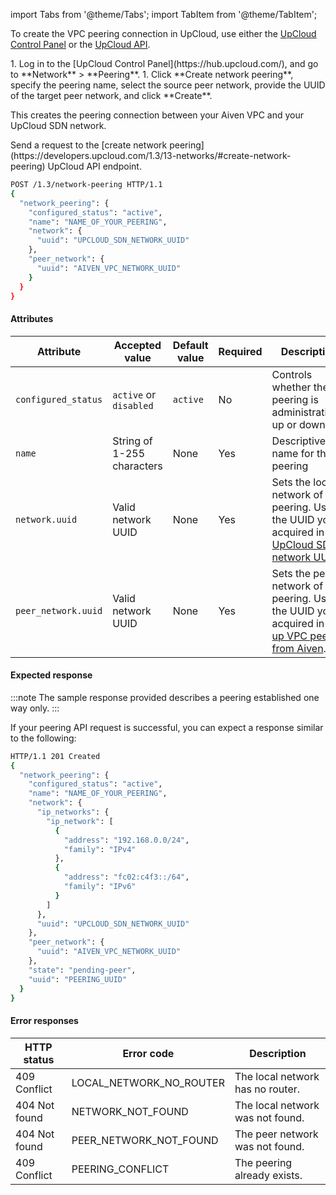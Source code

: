 import Tabs from '@theme/Tabs';
import TabItem from '@theme/TabItem';

To create the VPC peering connection in UpCloud, use either the
[UpCloud Control Panel](https://hub.upcloud.com/) or the
[UpCloud API](https://developers.upcloud.com/1.3/).

<Tabs groupId="group1">
<TabItem value="gui" label="UpCloud Control Panel" default>
1. Log in to the [UpCloud Control Panel](https://hub.upcloud.com/), and go to **Network** >
   **Peering**.
1. Click **Create network peering**, specify the peering name, select the source peer
   network, provide the UUID of the target peer network, and click **Create**.

This creates the peering connection between your Aiven VPC and your UpCloud SDN network.

</TabItem>
<TabItem value="api" label="UpCloud API">
Send a request to the
[create network peering](https://developers.upcloud.com/1.3/13-networks/#create-network-peering)
UpCloud API endpoint.

```bash
POST /1.3/network-peering HTTP/1.1
{
  "network_peering": {
    "configured_status": "active",
    "name": "NAME_OF_YOUR_PEERING",
    "network": {
      "uuid": "UPCLOUD_SDN_NETWORK_UUID"
    },
    "peer_network": {
      "uuid": "AIVEN_VPC_NETWORK_UUID"
    }
  }
}
```

#### Attributes

| Attribute           | Accepted value             | Default value | Required | Description                                                                                                                                                | Example value                          |
| ------------------- | -------------------------- | ------------- | -------- | ---------------------------------------------------------------------------------------------------------------------------------------------------------- | -------------------------------------- |
| `configured_status` | `active` or `disabled`     | `active`      | No       | Controls whether the peering is administratively up or down.                                                                                               | `active`                               |
| `name`              | String of 1-255 characters | None          | Yes      | Descriptive name for the peering                                                                                                                           | `peering upcloud->aiven`               |
| `network.uuid`      | Valid network UUID         | None          | Yes      | Sets the local network of the peering. Use the UUID you acquired in [Get UpCloud SDN network UUID](/docs/platform/howto/vpc-peering-upcloud#upcloud-uuid). | `03126dc1-a69f-4bc2-8b24-e31c22d64712` |
| `peer_network.uuid` | Valid network UUID         | None          | Yes      | Sets the peer network of the peering. Use the UUID you acquired in [Set up VPC peering from Aiven](/docs/platform/howto/vpc-peering-upcloud#avn-uuid).     | `03585987-bf7d-4544-8e9b-5a1b4d74a333` |

#### Expected response

:::note
The sample response provided describes a peering established one way
only.
:::

If your peering API request is successful, you can expect a response
similar to the following:

```bash
HTTP/1.1 201 Created
{
  "network_peering": {
    "configured_status": "active",
    "name": "NAME_OF_YOUR_PEERING",
    "network": {
      "ip_networks": {
        "ip_network": [
          {
            "address": "192.168.0.0/24",
            "family": "IPv4"
          },
          {
            "address": "fc02:c4f3::/64",
            "family": "IPv6"
          }
        ]
      },
      "uuid": "UPCLOUD_SDN_NETWORK_UUID"
    },
    "peer_network": {
      "uuid": "AIVEN_VPC_NETWORK_UUID"
    },
    "state": "pending-peer",
    "uuid": "PEERING_UUID"
  }
}
```

#### Error responses

| HTTP status   | Error code              | Description                      |
| ------------- | ----------------------- | -------------------------------- |
| 409 Conflict  | LOCAL_NETWORK_NO_ROUTER | The local network has no router. |
| 404 Not found | NETWORK_NOT_FOUND       | The local network was not found. |
| 404 Not found | PEER_NETWORK_NOT_FOUND  | The peer network was not found.  |
| 409 Conflict  | PEERING_CONFLICT        | The peering already exists.      |

</TabItem>
</Tabs>
